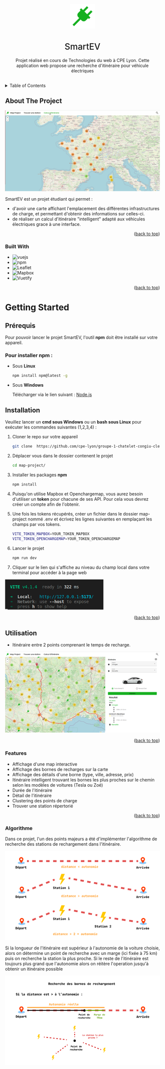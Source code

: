 <!-- PROJECT LOGO -->
<br />
<div align="center">
  <a href="https://github.com/github_username/repo_name">
    <img src="src/assets/icons8-electrical-96.png" alt="Logo" width="80" height="80">
  </a>

<h1 align="center" style="font-weight:500">SmartEV</h1>

  <p align="center">
    Projet réalisé en cours de Technologies du web à CPE Lyon. Cette application web propose une recherche d'itinéraire pour véhicule électriques
    <br />
    <br />
  </p>
</div>



<!-- TABLE OF CONTENTS -->
<details>
  <summary>Table of Contents</summary>
  <ol>
    <li>
      <a href="#about-the-project">About The Project</a>
      <ul>
        <li><a href="#built-with">Built With</a></li>
      </ul>
    </li>
    <li>
      <a href="#getting-started">Getting Started</a>
      <ul>
        <li><a href="#prerequisites">Prerequisites</a></li>
        <li><a href="#installation">Installation</a></li>
      </ul>
    </li>
    <li><a href="#usage">Usage</a></li>
  </ol>
</details>



<!-- ABOUT THE PROJECT -->
## About The Project

<img src="src/assets/gif1.gif"/>

SmartEV est un projet étudiant qui permet :
  * d'avoir une carte affichant l'emplacement des différentes infrastructures de charge, et permettant d'obtenir des informations sur celles-ci.
  * de réaliser un calcul d'itinéraire "intelligent" adapté aux véhicules électriques grace à une interface.
<p align="right">(<a href="#readme-top">back to top</a>)</p>



### Built With

* ![vuejs](https://img.shields.io/badge/Vue.js-35495E?style=for-the-badge&logo=vuedotjs&logoColor=4FC08D)
* ![npm](https://img.shields.io/static/v1?style=for-the-badge&message=npm&color=CB3837&logo=npm&logoColor=FFFFFF&label=)
* ![Leaflet](https://img.shields.io/static/v1?style=for-the-badge&message=Leaflet&color=199900&logo=Leaflet&logoColor=FFFFFF&label=)
* ![Mapbox](https://img.shields.io/static/v1?style=for-the-badge&message=Mapbox&color=000000&logo=Mapbox&logoColor=FFFFFF&label=)
* ![Vuetify](https://img.shields.io/static/v1?style=for-the-badge&message=Vuetify&color=1867C0&logo=Vuetify&logoColor=FFFFFF&label=)


<p align="right">(<a href="#readme-top">back to top</a>)</p>



<!-- GETTING STARTED -->
# Getting Started


## Prérequis
Pour pouvoir lancer le projet SmartEV, l'outil **npm** doit être installé sur votre appareil.
### Pour installer **npm** :
* Sous **Linux**
  ```sh
  npm install npm@latest -g
  ```
* Sous **Windows**

    Télécharger via le lien suivant : [Node.js](https://nodejs.org/en/download "Node.js")

## Installation
Veuillez lancer un **cmd sous Windows** ou un **bash sous Linux** pour exécuter les commandes suivantes (1,2,3,4) :
1. Cloner le repo sur votre appareil

   ```sh
   git clone  https://github.com/cpe-lyon/groupe-1-chatelet-congiu-clere 
   ```
2. Déplacer vous dans le dossier contenent le projet

    ```sh
    cd map-project/
    ```
3. Installer les packages **npm**

   ```sh
   npm install
   ```
4. Puisqu'on utilise Mapbox et Openchargemap, vous aurez besoin d'utiliser un **token** pour chacune de ses API. Pour cela vous devrez créer un compte afin de l'obtenir.

5. Une fois les tokens récupérés, créer un fichier dans le dossier map-project nommé .env et écrivez les lignes suivantes en remplaçant les champs par vos tokens.

    ```sh
    VITE_TOKEN_MAPBOX=YOUR_TOKEN_MAPBOX
    VITE_TOKEN_OPENCHARGEMAP=YOUR_TOKEN_OPENCHARGEMAP
    ```
6. Lancer le projet

    ```sh
    npm run dev
    ```
7. Cliquer sur le lien qui s'affiche au niveau du champ local dans votre terminal pour accéder à la page web

<img src="src/assets/linkprojectvue.png"/>

<p align="right">(<a href="#readme-top">back to top</a>)</p>



<!-- USAGE EXAMPLES -->
## Utilisation

* Itinéraire entre 2 points comprenant le temps de recharge.

<img src="src/assets/calculitineraire.png"/>

<p align="right">(<a href="#readme-top">back to top</a>)</p>

### Features

- Affichage d'une map interactive
- Affichage des bornes de recharges sur la carte
- Affichage des détails d'une borne (type, ville, adresse, prix)
- Itinéraire intelligent trouvant les bornes les plus proches sur le chemin selon les modèles de voitures (Tesla ou Zoé)
- Durée de l'itinéraire
- Détail de l'itinéraire
- Clustering des points de charge
- Trouver une station répertorié

<p align="right">(<a href="#readme-top">back to top</a>)</p>



### Algorithme

Dans ce projet, l'un des points majeurs a été d'implémenter l'algorithme de recherche des stations de rechargement dans l'itinéraire.

<img src="src/assets/algo1.png"/>

Si la longueur de l'itinéraire est supérieur à l'autonomie de la voiture choisie, alors on détermine un point de recherche avec un marge (ici fixée à 75 km) puis on recherche la station la plus proche. Si le reste de l'itinéraire est toujours plus grand que l'autonomie alors on réitère l'operation jusqu'à obtenir un itinéraire possible

<img src="src/assets/algo2.png"/>


